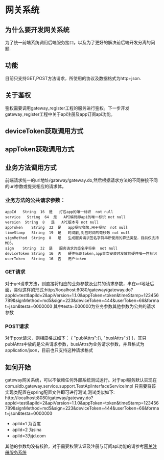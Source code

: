 # 网关系统

## 为什么要开发网关系统
为了统一前端系统调用后端服务接口，以及为了更好的解决前后端开发分离的问题.

## 功能

目前只支持GET,POST方法请求，所使用的协议及数据格式为http+json.


## 关于鉴权
鉴权需要调用gateway_register工程的服务进行鉴权。下一步开发gateway_register工程中关于api注册及app订阅api功能。

## deviceToken获取调用方式

## appToken获取调用方式




## 业务方法调用方式
前端请求统一的url地址/gateway/gateway.do,然后根据请求方法的不同拼接不同的url参数或提交相应的请求体。
### 业务方法的公共请求参数：

	appId   String  16  是   打包app的唯一标识  not null    
	service   String  64  是   API编码即api的唯一标识 not null 
	version  String  8   是   API版本号 not null 
	appToken    String  32  是   app授权令牌,用于授权  not null      
	timeStamp   String  19  是   时间戳,对应时间的毫秒数 not null    
	signMethod  String  8   是   生成服务请求签名字符串所使用的算法类型，目前仅支持MD5， 
	sign    String  32  是   服务请求的签名字符串  not null 
	deviceToken String  16  否   硬件标识token,app首次安装时发放的硬件唯一性标识
	userToken   String  16  否   用户token

### GET请求

对于get请求方法，则直接将相应的业务参数及公共的请求参数，串在url地址后面，类似这样的形式:http://localhost:8080/gateway/gateway.do?appId=test&apiId=2&apiVersion=1.1.0&appToken=token&timeStamp=123456789&signMethod=md5&sign=223&deviceToken=444&userToken=66&format=json&testa=0000000 其中testa=000000为业务参数其他参数为公共的请求参数

### POST请求
   对于post请求，则相应格式如下：
   { "publAttrs":{}, "busiAttrs":{} }，其只publAttrs中放的是公共请求参数，busiAttrs为业务请求参数，并且格式为application/json，目前也只支持这种请求格式

## 如何开始
gateway网关系统，可以不依赖任何外部系统测试运行。对于api服务默认实现在com.aldb.gateway.service.support.TestApiInterfaceServiceImpl
只需要将该实现类配置在spring配置文件即可进行测试,测试类似如下:
http://localhost:8080/gateway/gateway.do?appId=test&apiId=2&apiVersion=1.1.0&appToken=token&timeStamp=123456789&signMethod=md5&sign=223&deviceToken=444&userToken=66&format=json&testa=0000000


- apiId=1 为百度
- apiId=2 为sina
- apiId=3为jd.com

其他的参数均没有校验，对于需要权限认证及注册与订阅api功能的请参考[网关注册服务系统](https://github.com/zhuzhong/gateway_register "网关注册服务")


